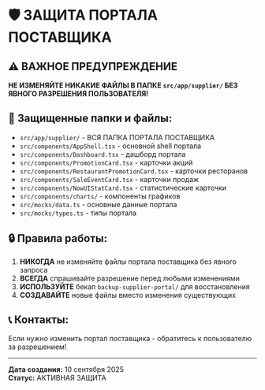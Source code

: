 # 🛡️ ЗАЩИТА ПОРТАЛА ПОСТАВЩИКА

## ⚠️ ВАЖНОЕ ПРЕДУПРЕЖДЕНИЕ
**НЕ ИЗМЕНЯЙТЕ НИКАКИЕ ФАЙЛЫ В ПАПКЕ `src/app/supplier/` БЕЗ ЯВНОГО РАЗРЕШЕНИЯ ПОЛЬЗОВАТЕЛЯ!**

## 📁 Защищенные папки и файлы:
- `src/app/supplier/` - ВСЯ ПАПКА ПОРТАЛА ПОСТАВЩИКА
- `src/components/AppShell.tsx` - основной shell портала
- `src/components/Dashboard.tsx` - дашборд портала
- `src/components/PromotionCard.tsx` - карточки акций
- `src/components/RestaurantPromotionCard.tsx` - карточки ресторанов
- `src/components/SaleEventCard.tsx` - карточки продаж
- `src/components/NowUIStatCard.tsx` - статистические карточки
- `src/components/charts/` - компоненты графиков
- `src/mocks/data.ts` - основные данные портала
- `src/mocks/types.ts` - типы портала

## 🔒 Правила работы:
1. **НИКОГДА** не изменяйте файлы портала поставщика без явного запроса
2. **ВСЕГДА** спрашивайте разрешение перед любыми изменениями
3. **ИСПОЛЬЗУЙТЕ** бекап `backup-supplier-portal/` для восстановления
4. **СОЗДАВАЙТЕ** новые файлы вместо изменения существующих

## 📞 Контакты:
Если нужно изменить портал поставщика - обратитесь к пользователю за разрешением!

---
**Дата создания:** 10 сентября 2025  
**Статус:** АКТИВНАЯ ЗАЩИТА




